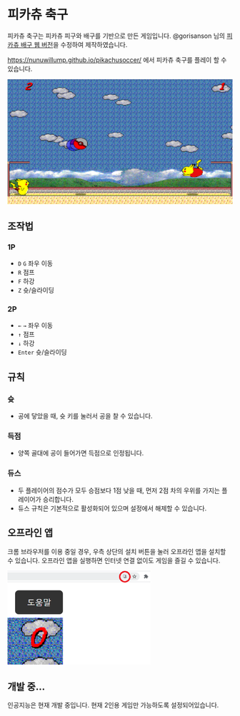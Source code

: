 # 피카츄 축구

피카츄 축구는 피카츄 피구와 배구를 기반으로 만든 게임입니다. @gorisanson 님의 [피카츄 배구 웹 버전](https://gorisanson.github.io/pikachu-volleyball/ko)을 수정하여 제작하였습니다.

https://nunuwillump.github.io/pikachusoccer/ 에서 피카츄 축구를 플레이 할 수 있습니다.

<img src="/screenshot.png" width="640">

## 조작법

### 1P

- `D` `G` 좌우 이동
- `R` 점프
- `F` 하강
- `Z` 슛/슬라이딩

### 2P

- `←` `→` 좌우 이동
- `↑` 점프
- `↓` 하강
- `Enter` 슛/슬라이딩

## 규칙

### 슛

- 공에 닿았을 때, 슛 키를 눌러서 공을 찰 수 있습니다.


### 득점

- 양쪽 골대에 공이 들어가면 득점으로 인정됩니다.

### 듀스

- 두 플레이어의 점수가 모두 승점보다 1점 낮을 때, 먼저 2점 차의 우위를 가지는 플레이어가 승리합니다.
- 듀스 규칙은 기본적으로 활성화되어 있으며 설정에서 해제할 수 있습니다.

## 오프라인 앱

크롬 브라우저를 이용 중일 경우, 우측 상단의 설치 버튼을 눌러 오프라인 앱을 설치할 수 있습니다. 오프라인 앱을 실행하면 인터넷 연결 없이도 게임을 즐길 수 있습니다.

<img src="/install.png" width="320">

## 개발 중...

인공지능은 현재 개발 중입니다. 현재 2인용 게임만 가능하도록 설정되어있습니다.
